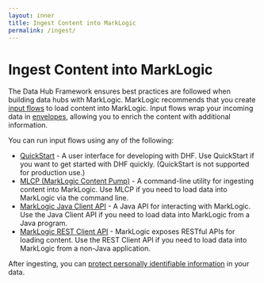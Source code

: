 ```yaml
---
layout: inner
title: Ingest Content into MarkLogic
permalink: /ingest/
---
```


# Ingest Content into MarkLogic

The Data Hub Framework ensures best practices are followed when building data hubs with MarkLogic. MarkLogic recommends that you create [input flows]({{site.baseurl}}/understanding/flows/#input-flows) to load content into MarkLogic. Input flows wrap your incoming data in [envelopes]({{site.baseurl}}/understanding/envelope-pattern/), allowing you to enrich the content with additional information.

You can run input flows using any of the following:

- [QuickStart](quickstart.md) - A user interface for developing with DHF. Use QuickStart if you want to get started with DHF quickly. (QuickStart is not supported for production use.)
- [MLCP (MarkLogic Content Pump)](mlcp.md) - A command-line utility for ingesting content into MarkLogic. Use MLCP if you need to load data into MarkLogic via the command line.
- [MarkLogic Java Client API](javaclientapi.md) - A Java API for interacting with MarkLogic. Use the Java Client API if you need to load data into MarkLogic from a Java program.
- [MarkLogic REST Client API](rest.md) - MarkLogic exposes RESTful APIs for loading content. Use the REST Client API if you need to load data into MarkLogic from a non-Java application.

After ingesting, you can [protect personally identifiable information]({{site.baseurl}}/govern/pii/) in your data.
